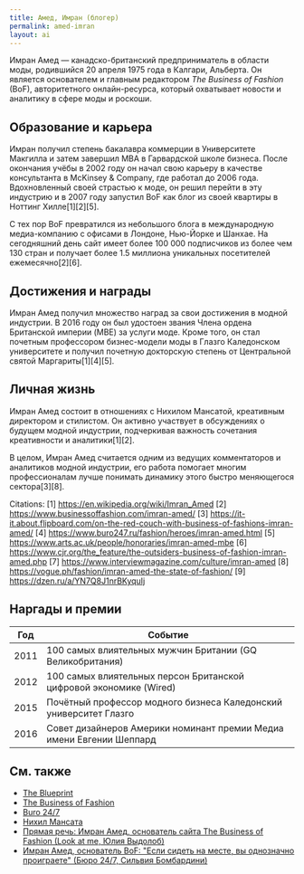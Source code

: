 ```yaml
---
title: Амед, Имран (блогер)
permalink: amed-imran
layout: ai
---
```


Имран Амед — канадско-британский предприниматель в области моды, родившийся 20 апреля 1975 года в Калгари, Альберта. Он является основателем и главным редактором *The Business of Fashion* (BoF), авторитетного онлайн-ресурса, который охватывает новости и аналитику в сфере моды и роскоши.

## Образование и карьера

Имран получил степень бакалавра коммерции в Университете Макгилла и затем завершил MBA в Гарвардской школе бизнеса. После окончания учёбы в 2002 году он начал свою карьеру в качестве консультанта в McKinsey & Company, где работал до 2006 года. Вдохновленный своей страстью к моде, он решил перейти в эту индустрию и в 2007 году запустил BoF как блог из своей квартиры в Ноттинг Хилле[1][2][5].

С тех пор BoF превратился из небольшого блога в международную медиа-компанию с офисами в Лондоне, Нью-Йорке и Шанхае. На сегодняшний день сайт имеет более 100 000 подписчиков из более чем 130 стран и получает более 1.5 миллиона уникальных посетителей ежемесячно[2][6].

## Достижения и награды

Имран Амед получил множество наград за свои достижения в модной индустрии. В 2016 году он был удостоен звания Члена ордена Британской империи (MBE) за услуги моде. Кроме того, он стал почетным профессором бизнес-модели моды в Глазго Каледонском университете и получил почетную докторскую степень от Центральной святой Маргариты[1][4][5].

## Личная жизнь

Имран Амед состоит в отношениях с Нихилом Мансатой, креативным директором и стилистом. Он активно участвует в обсуждениях о будущем модной индустрии, подчеркивая важность сочетания креативности и аналитики[1][2].

В целом, Имран Амед считается одним из ведущих комментаторов и аналитиков модной индустрии, его работа помогает многим профессионалам лучше понимать динамику этого быстро меняющегося сектора[3][8].

Citations:
[1] https://en.wikipedia.org/wiki/Imran_Amed
[2] https://www.businessoffashion.com/imran-amed/
[3] https://it-it.about.flipboard.com/on-the-red-couch-with-business-of-fashions-imran-amed/
[4] https://www.buro247.ru/fashion/heroes/imran-amed.html
[5] https://www.arts.ac.uk/people/honoraries/imran-amed-mbe
[6] https://www.cjr.org/the_feature/the-outsiders-business-of-fashion-imran-amed.php
[7] https://www.interviewmagazine.com/culture/imran-amed
[8] https://vogue.ph/fashion/imran-amed-the-state-of-fashion/
[9] https://dzen.ru/a/YN7Q8J1nrBKyquIj

## Наргады и премии

|Год|Событие|
|----|----|
|2011|100 самых влиятельных мужчин Британии (GQ Великобритания)|
|2012| 100 самых влиятельных персон Британской цифровой экономике (Wired)|
|2015|Почётный профессор модного бизнеса Каледонский университет Глазго|
|2016|Совет дизайнеров Америки номинант премии Медиа имени Евгении Шеппард|

## Cм. также

+ [The Blueprint](blueprint-the)
+ [The Business of Fashion](business-of-fashion-the)
+ [Buro 24/7](buro-24-7)
+ [Нихил Мансата]()
+ [Прямая речь: Имран Амед, основатель сайта The Business of Fashion (Look at me, Юлия Выдолоб)](http://www.lookatme.ru/mag/archive/industry-interview/118417-imran-amed)
+ [Имран Амед, основатель BoF: "Если сидеть на месте, вы однозначно проиграете" (Бюро 24/7, Сильвия Бомбардини)](https://www.buro247.ru/fashion/interview/imran-amed.html)
